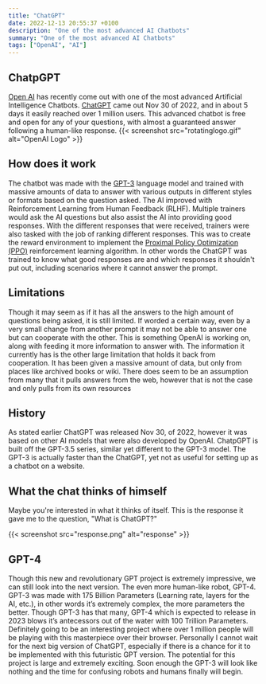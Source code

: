 ```yaml
---
title: "ChatGPT"
date: 2022-12-13 20:55:37 +0100
description: "One of the most advanced AI Chatbots"
summary: "One of the most advanced AI Chatbots"
tags: ["OpenAI", "AI"]
---
```


## ChatpGPT 
[Open AI](https://openai.com/) has recently come out with one of the most advanced Artificial Intelligence Chatbots. [ChatGPT](https://chat.openai.com/) came out Nov 30 of 2022, and in about 5 days it easily reached over 1 million users. This advanced chatbot is free and open for any of your questions, with almost a guaranteed answer following a human-like response.
{{< screenshot src="rotatinglogo.gif" alt="OpenAI Logo" >}}
## How does it work
The chatbot was made with the [GPT-3](https://openai.com/blog/gpt-3-apps/) language model and trained with massive amounts of data to answer with various outputs in different styles or formats based on the question asked. The AI improved with Reinforcement Learning from Human Feedback (RLHF). Multiple trainers would ask the AI questions but also assist the AI into providing good responses. With the different responses that were received, trainers were also tasked with the job of ranking different responses. This was to create the reward environment to implement the [Proximal Policy Optimization (PPO)](https://openai.com/blog/openai-baselines-ppo/#ppo) reinforcement learning algorithm. In other words the ChatGPT was trained to know what good responses are and which responses it shouldn't put out, including scenarios where it cannot answer the prompt.

## Limitations
Though it may seem as if it has all the answers to the high amount of questions being asked, it is still limited. If worded a certain way, even by a very small change from another prompt it may not be able to answer one but can cooperate with the other. This is something OpenAI is working on, along with feeding it more information to answer with. The information it currently has is the other large limitation that holds it back from cooperation. It has been given a massive amount of data, but only from places like archived books or wiki. There does seem to be an assumption from many that it pulls answers from the web, however that is not the case and only pulls from its own resources

## History
As stated earlier ChatGPT was released Nov 30, of 2022, however it was based on other AI models that were also developed by OpenAI. ChatpGPT is built off the GPT-3.5 series, similar yet different to the GPT-3 model. The GPT-3 is actually faster than the ChatGPT, yet not as useful for setting up as a chatbot on a website.

## What the chat thinks of himself
Maybe you're interested in what it thinks of itself. This is the response it gave me to the question, "What is ChatGPT?"

{{< screenshot src="response.png" alt="response" >}}

## GPT-4
Though this new and revolutionary GPT project is extremely impressive, we can still look into the next version. The even more human-like robot, GPT-4. GPT-3 was made with 175 Billion Parameters (Learning rate, layers for the AI, etc.), in other words it’s extremely complex, the more parameters the better. Though GPT-3 has that many, GPT-4 which is expected to release in 2023 blows it’s antecessors out of the water with 100 Trillion Parameters. Definitely going to be an interesting project where over 1 million people will be playing with this masterpiece over their browser. Personally I cannot wait for the next big version of ChatGPT, especially if there is a chance for it to be implemented with this futuristic GPT version. The potential for this project is large and extremely exciting. Soon enough the GPT-3 will look like nothing and the time for confusing robots and humans finally will begin.







